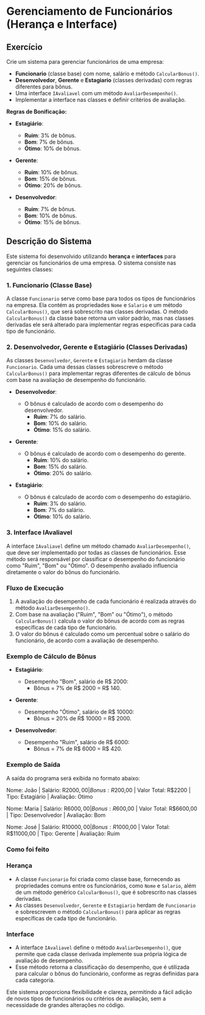 # Gerenciamento de Funcionários (Herança e Interface)

## Exercício

Crie um sistema para gerenciar funcionários de uma empresa:

- **Funcionario** (classe base) com nome, salário e método `CalcularBonus()`.
- **Desenvolvedor**, **Gerente** e **Estagiario** (classes derivadas) com regras diferentes para bônus.
- Uma interface `IAvaliavel` com um método `AvaliarDesempenho()`.
- Implementar a interface nas classes e definir critérios de avaliação.

**Regras de Bonificação:**

- **Estagiário**:
  - **Ruim**: 3% de bônus.
  - **Bom**: 7% de bônus.
  - **Ótimo**: 10% de bônus.

- **Gerente**:
  - **Ruim**: 10% de bônus.
  - **Bom**: 15% de bônus.
  - **Ótimo**: 20% de bônus.

- **Desenvolvedor**:
  - **Ruim**: 7% de bônus.
  - **Bom**: 10% de bônus.
  - **Ótimo**: 15% de bônus.

## Descrição do Sistema

Este sistema foi desenvolvido utilizando **herança** e **interfaces** para gerenciar os funcionários de uma empresa. O sistema consiste nas seguintes classes:

### 1. Funcionario (Classe Base)

A classe `Funcionario` serve como base para todos os tipos de funcionários na empresa. Ela contém as propriedades `Nome` e `Salario` e um método `CalcularBonus()`, que será sobrescrito nas classes derivadas. O método `CalcularBonus()` da classe base retorna um valor padrão, mas nas classes derivadas ele será alterado para implementar regras específicas para cada tipo de funcionário.

### 2. Desenvolvedor, Gerente e Estagiário (Classes Derivadas)

As classes `Desenvolvedor`, `Gerente` e `Estagiario` herdam da classe `Funcionario`. Cada uma dessas classes sobrescreve o método `CalcularBonus()` para implementar regras diferentes de cálculo de bônus com base na avaliação de desempenho do funcionário.

- **Desenvolvedor**:
  - O bônus é calculado de acordo com o desempenho do desenvolvedor.
    - **Ruim**: 7% do salário.
    - **Bom**: 10% do salário.
    - **Ótimo**: 15% do salário.

- **Gerente**:
  - O bônus é calculado de acordo com o desempenho do gerente.
    - **Ruim**: 10% do salário.
    - **Bom**: 15% do salário.
    - **Ótimo**: 20% do salário.

- **Estagiário**:
  - O bônus é calculado de acordo com o desempenho do estagiário.
    - **Ruim**: 3% do salário.
    - **Bom**: 7% do salário.
    - **Ótimo**: 10% do salário.

### 3. Interface IAvaliavel

A interface `IAvaliavel` define um método chamado `AvaliarDesempenho()`, que deve ser implementado por todas as classes de funcionários. Esse método será responsável por classificar o desempenho do funcionário como "Ruim", "Bom" ou "Ótimo". O desempenho avaliado influencia diretamente o valor do bônus do funcionário.

### Fluxo de Execução

1. A avaliação do desempenho de cada funcionário é realizada através do método `AvaliarDesempenho()`.
2. Com base na avaliação ("Ruim", "Bom" ou "Ótimo"), o método `CalcularBonus()` calcula o valor do bônus de acordo com as regras específicas de cada tipo de funcionário.
3. O valor do bônus é calculado como um percentual sobre o salário do funcionário, de acordo com a avaliação de desempenho.

### Exemplo de Cálculo de Bônus

- **Estagiário**:
  - Desempenho "Bom", salário de R$ 2000:
    - Bônus = 7% de R$ 2000 = R$ 140.

- **Gerente**:
  - Desempenho "Ótimo", salário de R$ 10000:
    - Bônus = 20% de R$ 10000 = R$ 2000.

- **Desenvolvedor**:
  - Desempenho "Ruim", salário de R$ 6000:
    - Bônus = 7% de R$ 6000 = R$ 420.

### Exemplo de Saída

A saída do programa será exibida no formato abaixo:

Nome: João | Salário: R$2000,00 | Bonus: R$200,00 | Valor Total: R$2200 | Tipo: Estagiário | Avaliação: Otimo

Nome: Maria | Salário: R$6000,00 | Bonus: R$600,00 | Valor Total: R$6600,00 | Tipo: Desenvolvedor | Avaliação: Bom

Nome: José | Salário: R$10000,00 | Bonus: R$1000,00 | Valor Total: R$11000,00 | Tipo: Gerente | Avaliação: Ruim


### Como foi feito

### Herança

- A classe `Funcionario` foi criada como classe base, fornecendo as propriedades comuns entre os funcionários, como `Nome` e `Salario`, além de um método genérico `CalcularBonus()`, que é sobrescrito nas classes derivadas.
- As classes `Desenvolvedor`, `Gerente` e `Estagiario` herdam de `Funcionario` e sobrescrevem o método `CalcularBonus()` para aplicar as regras específicas de cada tipo de funcionário.

### Interface

- A interface `IAvaliavel` define o método `AvaliarDesempenho()`, que permite que cada classe derivada implemente sua própria lógica de avaliação de desempenho.
- Esse método retorna a classificação do desempenho, que é utilizada para calcular o bônus do funcionário, conforme as regras definidas para cada categoria.

Este sistema proporciona flexibilidade e clareza, permitindo a fácil adição de novos tipos de funcionários ou critérios de avaliação, sem a necessidade de grandes alterações no código.



